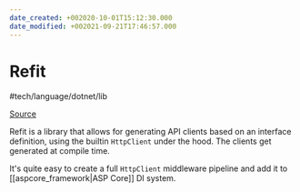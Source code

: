 ```yaml
---
date_created: +002020-10-01T15:12:30.000
date_modified: +002021-09-21T17:46:57.000
---
```


# Refit

 #tech/language/dotnet/lib

[Source](https://github.com/reactiveui/refit)

Refit is a library that allows for generating API clients based on an interface definition, using the builtin `HttpClient` under the hood. The clients get generated at compile time.

It's quite easy to create a full `HttpClient` middleware pipeline and add it to [[aspcore_framework|ASP Core]] DI system.

